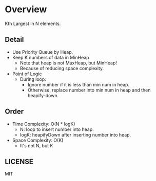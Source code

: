 # Overview

Kth Largest in N elements.

## Detail

- Use Priority Queue by Heap.
- Keep K numbers of data in MinHeap
  - Note that heap is not MaxHeap, but MinHeap!
  - Because of reducing space complexity.
- Point of Logic
  - During loop:
    - Ignore number if it is less than min num in heap.
    - Otherwise, replace number into min num in heap and then heapify-down.

## Order

- Time Complexity: O(N \* logK)
  - N: loop to insert number into heap.
  - logK: heapifyDown after inserting number into heap.
- Space Complexity: O(K)
  - It's not N, but K

## LICENSE

MIT
